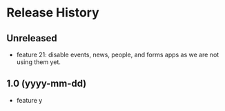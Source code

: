 # Release History

## Unreleased

- feature 21: disable events, news, people, and forms apps as we are not using them yet.

## 1.0 (yyyy-mm-dd)

- feature y
